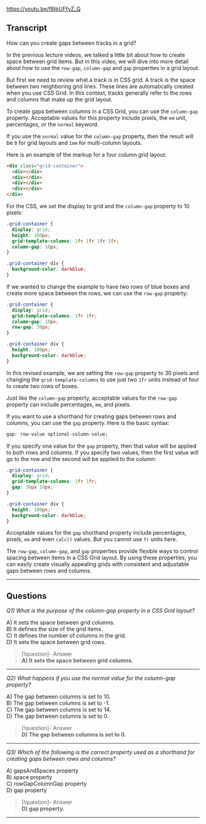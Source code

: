 https://youtu.be/f8jbUFfvZ_Q

## Transcript
How can you create gaps between tracks in a grid?

In the previous lecture videos, we talked a little bit about how to create space between grid items. But in this video, we will dive into more detail about how to use the `row-gap`, `column-gap` and `gap` properties in a grid layout.

But first we need to review what a track is in CSS grid. A track is the space between two neighboring grid lines. These lines are automatically created when you use CSS Grid. In this context, tracks generally refer to the rows and columns that make up the grid layout.

To create gaps between columns in a CSS Grid, you can use the `column-gap` property. Acceptable values for this property include pixels, the `em` unit, percentages, or the `normal` keyword.

If you use the `normal` value for the `column-gap` property, then the result will be `0` for grid layouts and `1em` for multi-column layouts.

Here is an example of the markup for a four column grid layout:

```html
<div class="grid-container">
  <div></div>
  <div></div>
  <div></div>
  <div></div>
</div>
```

For the CSS, we set the display to grid and the `column-gap` property to 10 pixels:

```css
.grid-container {
  display: grid;
  height: 100px;
  grid-template-columns: 1fr 1fr 1fr 1fr;
  column-gap: 10px;
}

.grid-container div {
  background-color: darkblue;
}
```

If we wanted to change the example to have two rows of blue boxes and create more space between the rows, we can use the `row-gap` property:

```css
.grid-container {
  display: grid;
  grid-template-columns: 1fr 1fr;
  column-gap: 10px;
  row-gap: 30px;
}

.grid-container div {
  height: 100px;
  background-color: darkblue;
}
```

In this revised example, we are setting the `row-gap` property to 30 pixels and changing the `grid-template-columns` to use just two `1fr` units instead of four to create two rows of boxes.

Just like the `column-gap` property, acceptable values for the `row-gap` property can include percentages, `em`, and pixels.

If you want to use a shorthand for creating gaps between rows and columns, you can use the `gap` property. Here is the basic syntax:

```css
gap: row-value optional-column-value;
```

If you specify one value for the `gap` property, then that value will be applied to both rows and columns. If you specify two values, then the first value will go to the row and the second will be applied to the column:

```css
.grid-container {
  display: grid;
  grid-template-columns: 1fr 1fr;
  gap: 30px 10px;
}

.grid-container div {
  height: 100px;
  background-color: darkblue;
}
```

Acceptable values for the `gap` shorthand property include percentages, pixels, `em` and even `calc()` values. But you cannot use `fr` units here.

The `row-gap`, `column-gap`, and `gap` properties provide flexible ways to control spacing between items in a CSS Grid layout. By using these properties, you can easily create visually appealing grids with consistent and adjustable gaps between rows and columns.

---
## Questions
*Q1) What is the purpose of the column-gap property in a CSS Grid layout?*

A) It sets the space between grid columns.  
B) It defines the size of the grid items.  
C) It defines the number of columns in the grid.  
D) It sets the space between grid rows.  

> [!question]- Answer  
> **A) It sets the space between grid columns.**  

---

*Q2) What happens if you use the normal value for the column-gap property?*

A) The gap between columns is set to 10.  
B) The gap between columns is set to -1.  
C) The gap between columns is set to 14.  
D) The gap between columns is set to 0.  

> [!question]- Answer  
> **D) The gap between columns is set to 0.**  

---

*Q3) Which of the following is the correct property used as a shorthand for creating gaps between rows and columns?*

A) gapsAndSpaces property  
B) space property  
C) rowGapColumnGap property  
D) gap property  

> [!question]- Answer  
> **D) gap property.**  

---